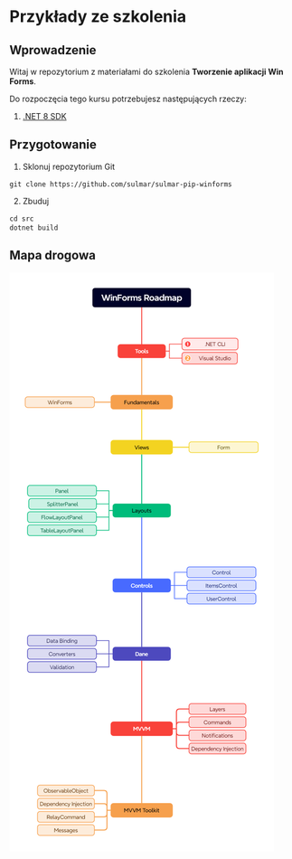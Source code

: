 
# Przykłady ze szkolenia

## Wprowadzenie

Witaj w repozytorium z materiałami do szkolenia **Tworzenie aplikacji Win Forms**.

Do rozpoczęcia tego kursu potrzebujesz następujących rzeczy:

1. [.NET 8 SDK](https://dotnet.microsoft.com/en-us/download/dotnet/8.0)

## Przygotowanie
1. Sklonuj repozytorium Git
```
git clone https://github.com/sulmar/sulmar-pip-winforms
```
2. Zbuduj
```
cd src
dotnet build
```

## Mapa drogowa
![Roadmap](docs/roadmap.png)
